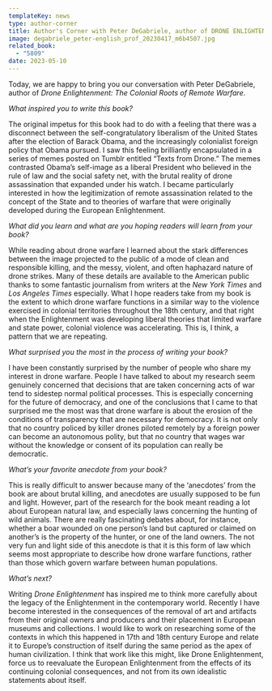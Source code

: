 ```yaml
---
templateKey: news
type: author-corner
title: Author's Corner with Peter DeGabriele, author of DRONE ENLIGHTENMENT
image: degabriele_peter-english_prof_20230417_m6b4507.jpg
related_book:
  - "5809"
date: 2023-05-10
---
```

Today, we are happy to bring you our conversation with Peter DeGabriele, author of *Drone Enlightenment: The Colonial Roots of Remote Warfare*.

*What inspired you to write this book?* 

The original impetus for this book had to do with a feeling that there was a disconnect between the self-congratulatory liberalism of the United States after the election of Barack Obama, and the increasingly colonialist foreign policy that Obama pursued. I saw this feeling brilliantly encapsulated in a series of memes posted on Tumblr entitled “Texts from Drone.” The memes contrasted Obama’s self-image as a liberal President who believed in the rule of law and the social safety net, with the brutal reality of drone assassination that expanded under his watch. I became particularly interested in how the legitimization of remote assassination related to the concept of the State and to theories of warfare that were originally developed during the European Enlightenment.

*What did you learn and what are you hoping readers will learn from your book?* 

While reading about drone warfare I learned about the stark differences between the image projected to the public of a mode of clean and responsible killing, and the messy, violent, and often haphazard nature of drone strikes. Many of these details are available to the American public thanks to some fantastic journalism from writers at the *New York Times* and *Los Angeles Times* especially. What I hope readers take from my book is the extent to which drone warfare functions in a similar way to the violence exercised in colonial territories throughout the 18th century, and that right when the Enlightenment was developing liberal theories that limited warfare and state power, colonial violence was accelerating. This is, I think, a pattern that we are repeating.

*What surprised you the most in the process of writing your book?* 

I have been constantly surprised by the number of people who share my interest in drone warfare. People I have talked to about my research seem genuinely concerned that decisions that are taken concerning acts of war tend to sidestep normal political processes. This is especially concerning for the future of democracy, and one of the conclusions that I came to that surprised me the most was that drone warfare is about the erosion of the conditions of transparency that are necessary for democracy. It is not only that no country policed by killer drones piloted remotely by a foreign power can become an autonomous polity, but that no country that wages war without the knowledge or consent of its population can really be democratic.

*What’s your favorite anecdote from your book?*

This is really difficult to answer because many of the ‘anecdotes’ from the book are about brutal killing, and anecdotes are usually supposed to be fun and light. However, part of the research for the book meant reading a lot about European natural law, and especially laws concerning the hunting of wild animals. There are really fascinating debates about, for instance, whether a boar wounded on one person’s land but captured or claimed on another’s is the property of the hunter, or one of the land owners. The not very fun and light side of this anecdote is that it is this form of law which seems most appropriate to describe how drone warfare functions, rather than those which govern warfare between human populations.

*What’s next?* 

Writing *Drone Enlightenment* has inspired me to think more carefully about the legacy of the Enlightenment in the contemporary world. Recently I have become interested in the consequences of the removal of art and artifacts from their original owners and producers and their placement in European museums and collections. I would like to work on researching some of the contexts in which this happened in 17th and 18th century Europe and relate it to Europe’s construction of itself during the same period as the apex of human civilization. I think that work like this might, like Drone Enlightenment, force us to reevaluate the European Enlightenment from the effects of its continuing colonial consequences, and not from its own idealistic statements about itself.